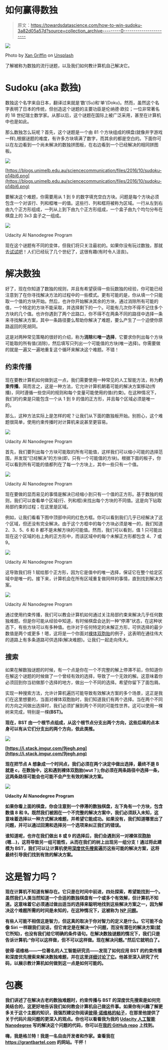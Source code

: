 # 如何赢得数独

> 原文：<https://towardsdatascience.com/how-to-win-sudoku-3a82d05a57d?source=collection_archive---------0----------------------->

![](img/6353a6e86fc82641ac1ed4f2b0586fa0.png)

Photo by [Xan Griffin](https://unsplash.com/@xangriffin?utm_source=medium&utm_medium=referral) on [Unsplash](https://unsplash.com?utm_source=medium&utm_medium=referral)

了解被称为数独的流行谜题，以及我们如何教计算机自己解决它。

# Sudoku (aka 数独)

数独这个名字来自日本，翻译过来就是‘数’(Su)和‘单’(Doku)。然而，虽然这个名字表明了日本的传统，但创造这个谜题的主要功臣是伦纳德·欧拉；一位非常著名的 18 世纪瑞士数学家。从那以后，这个谜题在国际上被广泛采用，甚至在计算机中也是如此。

那么数独怎么玩呢？首先，这个谜题是一个由 81 个方块组成的棋盘(就像井字游戏一样),根据谜题的难度，有许多方块填满了数字，而其余的都是空白的。下面你可以在左边看到一个尚未解决的数独拼图板，在右边看到一个已经解决的相同拼图板。

![](img/19c78f9e3ac729d3340ec43c80eaef92.png)

[https://blogs.unimelb.edu.au/sciencecommunication/files/2016/10/sudoku-p14bi6.png](https://blogs.unimelb.edu.au/sciencecommunication/files/2016/10/sudoku-p14bi6.png)

要解决这个难题，你需要用从 1 到 9 的数字填充空白方块。问题是每个方块必须包含一个对该行、列和框唯一的值。这些行、列和框将被称为区域。一行从左到右由九个正方形组成，一列从上到下由九个正方形组成，一个盒子由九个均匀分布在棋盘上的 3x3 盒子之一组成。

![](img/f3d00867f8d4519163a71d3e2114f86e.png)

Udacity AI Nanodegree Program

现在这个谜题有不同的变体，但我们将只关注最初的。如果你没有玩过数独，那就去[试试吧](https://www.websudoku.com/)！人们已经玩了几个世纪了，这很有趣(有时令人沮丧)。

# 解决数独

好了，现在你知道了数独的规则，并且有希望获得一些玩数独的经验，你可能已经注意到了在你寻找解决方法的过程中的一些模式。更有可能的是，你从填一个只能取一个值的方块开始。然后，也许你开始解决其余的方块，通过消除所有可能的值，一个特定的方块不能采取，并选择剩下的一个。可能有几次你不得不记住多个方块的几个值。也许你遇到了两个岔路口，你不得不在两条不同的路径中选择一条来寻找解决方案，其中一条路径要么帮助你解决了难题，要么产生了一个迫使你原路返回的死胡同。

这是对两种常见策略的很好的介绍，称为**消除**和**唯一选择**，它要求你列出每个方块可能取的所有值(消除)，然后填写只列出一个可能值的方块(唯一选择)。你需要做的就是一遍又一遍地重复这个循环来解决这个难题。不错！

## 约束传播

现在要教计算机如何做到这一点，我们需要使用一种常见的人工智能方法，称为**约束传播**。简而言之，这是一种方法，它允许计算机朝着可能的解决方案移动(传播)，同时遵循一些空间的规则和每个变量可能使用的值(约束)。在这种情况下，我们的约束是只能包含一个从 1 到 9 的值的正方形，并且每个区域必须是唯一的。

那么，这种方法实际上是怎样的呢？让我们从下面的数独板开始。别担心，这个难题很简单，使用约束传播时对计算机来说甚至更容易。

![](img/83e8400ce8606c2ded432a5859f72a19.png)

Udacity AI Nanodegree Program

首先，我们要列出每个方块可能取的所有可能值，这样我们可以缩小可能的选择范围，并发现“已经解决”的方块(即，只有一个可能值的方块)。根据下面的板子，你可以看到所有可能的值都列在了每一个方块上，其中一些只有一个值。

![](img/eb983d4fbc810939124613c3b58a5504.png)

Udacity AI Nanodegree Program

现在要做的显而易见的事情是解决已经缩小到只有一个值的正方形。基于数独的规则，我们可以查看单个区域(行、列和框)来找出每个方块的不同值。这是向下钻取局部约束的过程；在这里是区域。

例如，让我们看看下图中顶部中间的红色方框。你可以看到我们几乎已经解决了这个区域，但还没有完全解决。由于这个方框中的每个方块必须是唯一的，我们知道 2、3、5、6 和 8 都不是未解方块的可能值。然而，我们可以看到，值 1 只可能出现在这个区域的右上角的正方形中，而该区域中的每个未解正方形都包含 4、7 或 9。

![](img/33bab0de053f5446643ff47104516007.png)

Udacity AI Nanodegree Program

这导致我们将 1 赋给那个正方形，因为它是值中的唯一选择，保证它在整个给定区域中是唯一的。接下来，计算机会在所有区域重复做同样的事情，直到找到解决方案。

![](img/ab869d323e0452d1af18d1594c669736.png)

Udacity AI Nanodegree Program

通过使用约束传播，我们可以教会计算机如何通过关注局部约束来解决几乎任何数独难题。但是你可能从经验中知道，有时候棋盘会达到一种“停滞”状态，在这种状态下，有些方块可以有多种值。也许对于任何特定的未解正方形，可供选择的最少数值是两个或更多！嗯，这将是一个你面对[裸体双胞胎](http://www.sudokudragon.com/tutorialnakedtwins.htm)的例子，这表明在通往伟大的道路上有多条道路可供选择(解决难题)。让我们一起走向伟大。

## 搜索

如果在解数独谜题的时候，有一个点是你在一个不完整的解上停滞不前，你知道你在解这个谜题的时候做了一个曾经有效的选择，导致了一个无效的解。这意味着你必须回到你当初做那个选择的地方，做出一个不同的选择。希望你留下了面包屑。

实现一种搜索方法，允许计算机遍历可能导致有效解决方案的多个场景，这正是我们在这里想要的，当面对裸体双胞胎时，我们知道我们有两个选择。当在两个不同的方向之间做出选择时，我们必须扩展到两个不同的可能性世界。这可以使用一棵树来完成，特别是一棵[](https://en.wikipedia.org/wiki/Binary_search_tree)**(**BST**)。**

**现在，BST 由一个根节点组成，从这个根节点分支出两个方向，这些后续的点本身可以有从它们分支出的两个方向，依此类推。**

**![](img/0743f359ed3c765d4bcbc1cca5cadd14.png)**

**[https://i.stack.imgur.com/9jegh.png](https://i.stack.imgur.com/9jegh.png)**

**现在把节点 A 想象成一个时间点，我们必须在两个决定中做出选择，最终不是 B 就是 c，在数独中，这和遇到裸体双胞胎(wut？);你必须在两条路径中选择一条，这两条路径可能会也可能不会产生有效的解决方案。**

**![](img/856e68b64d92c714c1bdad59981bb3a6.png)**

**Udacity AI Nanodegree Program**

**如果你看上面的棋盘，你会注意到一个停滞的数独棋盘，左下角有一个方块，包含数值 8 和 9。既然我们被困在一个不完整的解决方案中，我们必须跃入未知，这意味着选择以一种方式解决难题，并希望它能成功。如果没有，我们知道哪里出了问题，并可以通过回溯和选择另一个选项来纠正我们的错误。**

**谁知道呢，也许在我们做出 8 或 9 的选择后，我们会遇到另一对裸体双胞胎(嗯…)，这将导致另一组可能性，从而在我们的树上出现另一组分支！通过将此建模为 BST，我们可以让计算机使用[深度优先搜索](https://en.wikipedia.org/wiki/Depth-first_search)遍历这些可能的解决方案，这将最终引导我们找到有效的解决方案。**

# **这是智力吗？**

**现在计算机不知道有解存在。它只是在时间中前进，四处探索，希望能找到一个。虽然我们人类当然知道一个合适的数独棋盘有一个或多个有效解，但计算机不知道。这意味着它必须通过做出适当的选择来聪明地找到这些解决方案之一，因为解决这个难题所需的时间是未知的，在这种情况下，这被称为 [NP 问题](http://mathworld.wolfram.com/NP-Problem.html)。**

**有些人可能不相信这是智力，但这真的取决于你对智力的定义是什么。它可能不会像 Siri 一样跟我们说话，但它肯定是在解决一个问题，而没有潜在的解决方案(就它所知)，也没有我们给它明确的条件语句。在解决数独谜题的情况下，我们只是告诉计算机:“你可以这样做，但不可以这样做。现在解决问题。”然后它就明白了。**

**彼得·诺维格——一位著名的人工智能研究员——发现了如何应用 BST 的约束传播和深度优先搜索来解决数独难题，并在这里[详细讨论了它](http://norvig.com/sudoku.html)。他甚至深入研究了代码，以展示教计算机如何做到这一点是如何可能的。**

# **包裹**

**我们讲述了在解决古老的数独难题时，约束传播与 BST 的深度优先搜索是如何完美结合的，这更好地告诉我们如何教会计算机自己做这件事。如果你有兴趣了解更多关于这个主题的知识，我强烈建议你阅读[彼得·诺维格的帖子](http://norvig.com/sudoku.html)，在那里他提供了关于代码片段问题的更深入的观点。你也可以看看我为我的 [Udacity 人工智能 Nanodegree](https://www.udacity.com/course/artificial-intelligence-nanodegree--nd889) 写的解决这个问题的代码，你可以在[我的 GitHub repo](https://github.com/grantathon/AIND-Sudoku) 上找到。**

**嗨，我是格兰特！我是一名自由开发者和作家。查看我在 https://grantbartel.com 的网站。干杯！**